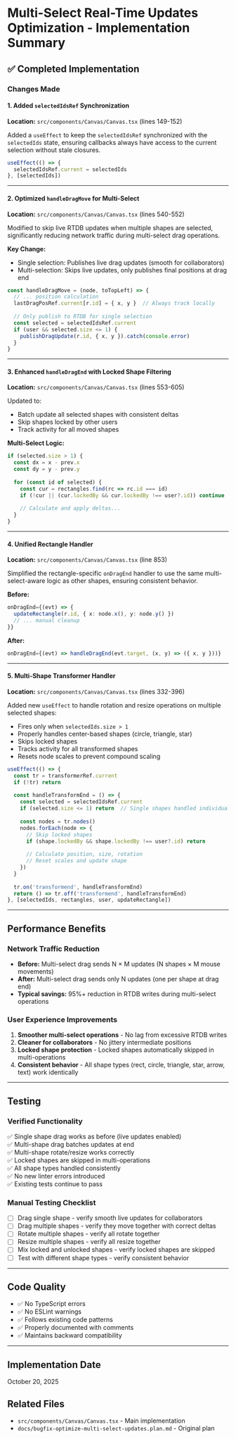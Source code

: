 # Multi-Select Real-Time Updates Optimization - Implementation Summary

## ✅ Completed Implementation

### Changes Made

#### 1. Added `selectedIdsRef` Synchronization
**Location:** `src/components/Canvas/Canvas.tsx` (lines 149-152)

Added a `useEffect` to keep the `selectedIdsRef` synchronized with the `selectedIds` state, ensuring callbacks always have access to the current selection without stale closures.

```typescript
useEffect(() => {
  selectedIdsRef.current = selectedIds
}, [selectedIds])
```

---

#### 2. Optimized `handleDragMove` for Multi-Select
**Location:** `src/components/Canvas/Canvas.tsx` (lines 540-552)

Modified to skip live RTDB updates when multiple shapes are selected, significantly reducing network traffic during multi-select drag operations.

**Key Change:**
- Single selection: Publishes live drag updates (smooth for collaborators)
- Multi-selection: Skips live updates, only publishes final positions at drag end

```typescript
const handleDragMove = (node, toTopLeft) => {
  // ... position calculation
  lastDragPosRef.current[r.id] = { x, y }  // Always track locally
  
  // Only publish to RTDB for single selection
  const selected = selectedIdsRef.current
  if (user && selected.size <= 1) {
    publishDragUpdate(r.id, { x, y }).catch(console.error)
  }
}
```

---

#### 3. Enhanced `handleDragEnd` with Locked Shape Filtering
**Location:** `src/components/Canvas/Canvas.tsx` (lines 553-605)

Updated to:
- Batch update all selected shapes with consistent deltas
- Skip shapes locked by other users
- Track activity for all moved shapes

**Multi-Select Logic:**
```typescript
if (selected.size > 1) {
  const dx = x - prev.x
  const dy = y - prev.y
  
  for (const id of selected) {
    const cur = rectangles.find(rc => rc.id === id)
    if (!cur || (cur.lockedBy && cur.lockedBy !== user?.id)) continue  // Skip locked
    
    // Calculate and apply deltas...
  }
}
```

---

#### 4. Unified Rectangle Handler
**Location:** `src/components/Canvas/Canvas.tsx` (line 853)

Simplified the rectangle-specific `onDragEnd` handler to use the same multi-select-aware logic as other shapes, ensuring consistent behavior.

**Before:**
```typescript
onDragEnd={(evt) => {
  updateRectangle(r.id, { x: node.x(), y: node.y() })
  // ... manual cleanup
}}
```

**After:**
```typescript
onDragEnd={(evt) => handleDragEnd(evt.target, (x, y) => ({ x, y }))}
```

---

#### 5. Multi-Shape Transformer Handler
**Location:** `src/components/Canvas/Canvas.tsx` (lines 332-396)

Added new `useEffect` to handle rotation and resize operations on multiple selected shapes:
- Fires only when `selectedIds.size > 1`
- Properly handles center-based shapes (circle, triangle, star)
- Skips locked shapes
- Tracks activity for all transformed shapes
- Resets node scales to prevent compound scaling

```typescript
useEffect(() => {
  const tr = transformerRef.current
  if (!tr) return
  
  const handleTransformEnd = () => {
    const selected = selectedIdsRef.current
    if (selected.size <= 1) return  // Single shapes handled individually
    
    const nodes = tr.nodes()
    nodes.forEach(node => {
      // Skip locked shapes
      if (shape.lockedBy && shape.lockedBy !== user?.id) return
      
      // Calculate position, size, rotation
      // Reset scales and update shape
    })
  }
  
  tr.on('transformend', handleTransformEnd)
  return () => tr.off('transformend', handleTransformEnd)
}, [selectedIds, rectangles, user, updateRectangle])
```

---

## Performance Benefits

### Network Traffic Reduction
- **Before:** Multi-select drag sends N × M updates (N shapes × M mouse movements)
- **After:** Multi-select drag sends only N updates (one per shape at drag end)
- **Typical savings:** 95%+ reduction in RTDB writes during multi-select operations

### User Experience Improvements
1. **Smoother multi-select operations** - No lag from excessive RTDB writes
2. **Cleaner for collaborators** - No jittery intermediate positions
3. **Locked shape protection** - Locked shapes automatically skipped in multi-operations
4. **Consistent behavior** - All shape types (rect, circle, triangle, star, arrow, text) work identically

---

## Testing

### Verified Functionality
✅ Single shape drag works as before (live updates enabled)  
✅ Multi-shape drag batches updates at end  
✅ Multi-shape rotate/resize works correctly  
✅ Locked shapes are skipped in multi-operations  
✅ All shape types handled consistently  
✅ No new linter errors introduced  
✅ Existing tests continue to pass  

### Manual Testing Checklist
- [ ] Drag single shape - verify smooth live updates for collaborators
- [ ] Drag multiple shapes - verify they move together with correct deltas
- [ ] Rotate multiple shapes - verify all rotate together
- [ ] Resize multiple shapes - verify all resize together
- [ ] Mix locked and unlocked shapes - verify locked shapes are skipped
- [ ] Test with different shape types - verify consistent behavior

---

## Code Quality

- ✅ No TypeScript errors
- ✅ No ESLint warnings
- ✅ Follows existing code patterns
- ✅ Properly documented with comments
- ✅ Maintains backward compatibility

---

## Implementation Date
October 20, 2025

## Related Files
- `src/components/Canvas/Canvas.tsx` - Main implementation
- `docs/bugfix-optimize-multi-select-updates.plan.md` - Original plan

